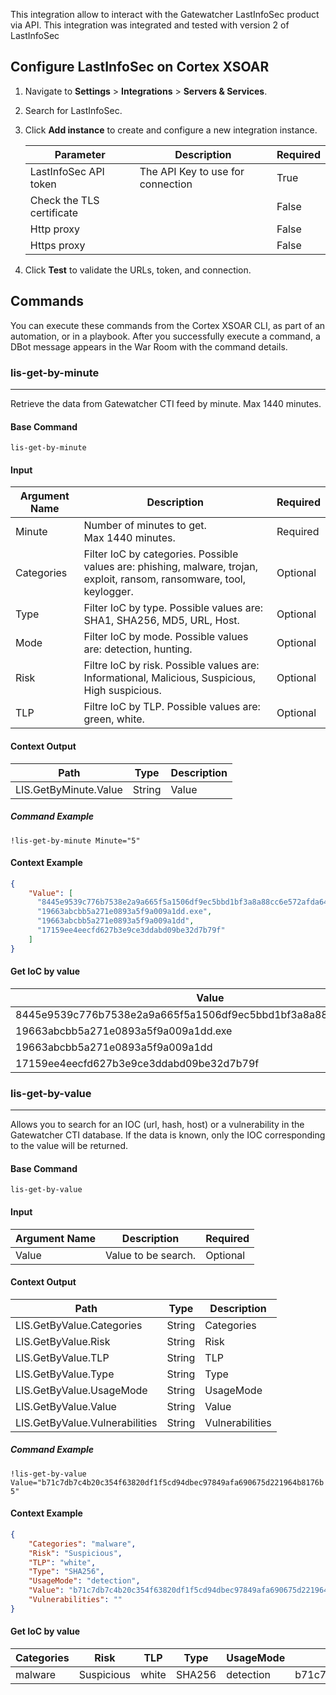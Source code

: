 This integration allow to interact with the Gatewatcher LastInfoSec product via API.
This integration was integrated and tested with version 2 of LastInfoSec

## Configure LastInfoSec on Cortex XSOAR

1. Navigate to **Settings** > **Integrations** > **Servers & Services**.
2. Search for LastInfoSec.
3. Click **Add instance** to create and configure a new integration instance.

    | **Parameter** | **Description** | **Required** |
    | --- | --- | --- |
    | LastInfoSec API token | The API Key to use for connection | True |
    | Check the TLS certificate |  | False |
    | Http proxy |  | False |
    | Https proxy |  | False |

4. Click **Test** to validate the URLs, token, and connection.
## Commands
You can execute these commands from the Cortex XSOAR CLI, as part of an automation, or in a playbook.
After you successfully execute a command, a DBot message appears in the War Room with the command details.
### lis-get-by-minute
***
Retrieve the data from Gatewatcher CTI feed by minute.
Max 1440 minutes.


#### Base Command

`lis-get-by-minute`
#### Input

| **Argument Name** | **Description** | **Required** |
| --- | --- | --- |
| Minute |  Number of minutes to get.<br/>Max 1440 minutes. | Required | 
| Categories | Filter IoC by categories. Possible values are: phishing, malware, trojan, exploit, ransom, ransomware, tool, keylogger. | Optional | 
| Type | Filter IoC by type. Possible values are: SHA1, SHA256, MD5, URL, Host. | Optional | 
| Mode | Filter IoC by mode. Possible values are: detection, hunting. | Optional | 
| Risk | Filtre IoC by risk. Possible values are: Informational, Malicious, Suspicious, High suspicious. | Optional | 
| TLP | Filtre IoC by TLP. Possible values are: green, white. | Optional | 


#### Context Output

| **Path** | **Type** | **Description** |
| --- | --- | --- |
| LIS.GetByMinute.Value | String | Value | 

##### Command Example

```!lis-get-by-minute Minute="5"```

#### Context Example

```json
{
    "Value": [
      "8445e9539c776b7538e2a9a665f5a1506df9ec5bbd1bf3a8a88cc6e572afda64",
      "19663abcbb5a271e0893a5f9a009a1dd.exe",
      "19663abcbb5a271e0893a5f9a009a1dd",
      "17159ee4eecfd627b3e9ce3ddabd09be32d7b79f"
    ]
}
```

#### Get IoC by value
|Value                                                           |
|----------------------------------------------------------------|
|8445e9539c776b7538e2a9a665f5a1506df9ec5bbd1bf3a8a88cc6e572afda64|
|19663abcbb5a271e0893a5f9a009a1dd.exe                            |
|19663abcbb5a271e0893a5f9a009a1dd                                |
|17159ee4eecfd627b3e9ce3ddabd09be32d7b79f                        |


### lis-get-by-value
***
Allows you to search for an IOC (url, hash, host) or a vulnerability in the Gatewatcher CTI database. If the data is known, only the IOC corresponding to the value will be returned.


#### Base Command

`lis-get-by-value`
#### Input

| **Argument Name** | **Description** | **Required** |
| --- | --- | --- |
| Value | Value to be search. | Optional | 


#### Context Output

| **Path** | **Type** | **Description** |
| --- | --- | --- |
| LIS.GetByValue.Categories | String | Categories | 
| LIS.GetByValue.Risk | String | Risk | 
| LIS.GetByValue.TLP | String | TLP | 
| LIS.GetByValue.Type | String | Type | 
| LIS.GetByValue.UsageMode | String | UsageMode | 
| LIS.GetByValue.Value | String | Value | 
| LIS.GetByValue.Vulnerabilities | String | Vulnerabilities | 

##### Command Example

```!lis-get-by-value Value="b71c7db7c4b20c354f63820df1f5cd94dbec97849afa690675d221964b8176b5"```

#### Context Example

```json
{
    "Categories": "malware",
    "Risk": "Suspicious",
    "TLP": "white",
    "Type": "SHA256",
    "UsageMode": "detection",
    "Value": "b71c7db7c4b20c354f63820df1f5cd94dbec97849afa690675d221964b8176b5",
    "Vulnerabilities": ""
}
```

#### Get IoC by value
|Categories|Risk|TLP|Type|UsageMode|Value|Vulnerabilities|
|---|---|---|---|---|---|---|
| malware | Suspicious | white | SHA256 | detection | b71c7db7c4b20c354f63820df1f5cd94dbec97849afa690675d221964b8176b5 |  |